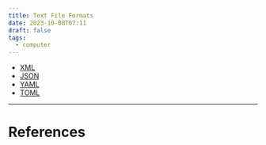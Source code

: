 ```yaml
---
title: Text File Formats
date: 2023-10-08T07:11
draft: false
tags:
  - computer
---
```

- [XML](/notes/computer/text-file-formats/xml)
- [JSON](/notes/computer/text-file-formats/json)
- [YAML](/notes/computer/text-file-formats/yaml)
- [TOML](/notes/computer/text-file-formats/toml)

---
# References
